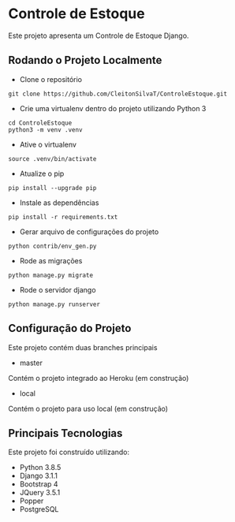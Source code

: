 # Controle de Estoque

Este projeto apresenta um Controle de Estoque Django.



## Rodando o Projeto Localmente

* Clone o repositório

```
git clone https://github.com/CleitonSilvaT/ControleEstoque.git
```


* Crie uma virtualenv dentro do projeto utilizando Python 3

```
cd ControleEstoque
python3 -m venv .venv
```


* Ative o virtualenv

```
source .venv/bin/activate
```


* Atualize o pip

```
pip install --upgrade pip
```


* Instale as dependências

```
pip install -r requirements.txt
```

* Gerar arquivo de configurações do projeto

```
python contrib/env_gen.py
```


* Rode as migrações

```
python manage.py migrate
```

* Rode o servidor django

```
python manage.py runserver
```


## Configuração do Projeto

Este projeto contém duas branches principais

* master

Contém o projeto integrado ao Heroku (em construção)


* local

Contém o projeto para uso local (em construção)


## Principais Tecnologias

Este projeto foi construído utilizando:

* Python 3.8.5
* Django 3.1.1
* Bootstrap 4
* JQuery 3.5.1
* Popper
* PostgreSQL